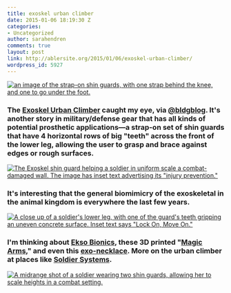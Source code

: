 ```yaml
---
title: exoskel urban climber
date: 2015-01-06 18:19:30 Z
categories:
- Uncategorized
author: sarahendren
comments: true
layout: post
link: http://ablersite.org/2015/01/06/exoskel-urban-climber/
wordpress_id: 5927
---
```


[![an image of the strap-on shin guards, with one strap behind the knee, and one to go under the foot. ](https://ablersite.files.wordpress.com/2015/01/guards-for-red-detail-image-rev-10.png)](https://ablersite.files.wordpress.com/2015/01/guards-for-red-detail-image-rev-10.png)


### The [Exoskel Urban Climber](http://www.tactical-life.com/gear/exoskel-urban-climber-x2-shin-guards-new-product/) caught my eye, via [@bldgblog](https://twitter.com/bldgblog). It's another story in military/defense gear that has all kinds of potential prosthetic applications—a strap-on set of shin guards that have 4 horizontal rows of big "teeth" across the front of the lower leg, allowing the user to grasp and brace against edges or rough surfaces.


[![The Exoskel shin guard helping a soldier in uniform scale a combat-damaged wall. The image has inset text advertising its "injury prevention."](https://ablersite.files.wordpress.com/2015/01/injury-prevention-1.jpg)](https://ablersite.files.wordpress.com/2015/01/injury-prevention-1.jpg)


### It's interesting that the general biomimicry of the exoskeletal in the animal kingdom is everywhere the last few years.


[![A close up of a soldier's lower leg, with one of the guard's teeth gripping an uneven concrete surface. Inset text says "Lock On, Move On."](https://ablersite.files.wordpress.com/2015/01/lock-on-move-on.jpg)](https://ablersite.files.wordpress.com/2015/01/lock-on-move-on.jpg)


### I'm thinking about [Ekso Bionics](http://www.eksobionics.com/), these 3D printed "[Magic Arms](http://ablersite.org/2012/08/02/magic-arms/)," and even this [exo-necklace](http://ablersite.org/2012/12/03/the-exo/). More on the urban climber at places like [Soldier Systems](http://soldiersystems.net/2014/04/07/exoskel/).


[![A midrange shot of a soldier wearing two shin guards, allowing her to scale heights in a combat setting.](https://ablersite.files.wordpress.com/2015/01/exoskel-ss-pri-1-440x591.jpg)](https://ablersite.files.wordpress.com/2015/01/exoskel-ss-pri-1-440x591.jpg)
